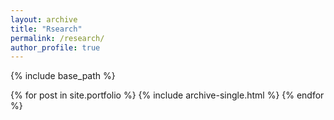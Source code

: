 ```yaml
---
layout: archive
title: "Rsearch"
permalink: /research/
author_profile: true
---
```


{% include base_path %}


{% for post in site.portfolio %}
  {% include archive-single.html %}
{% endfor %}

